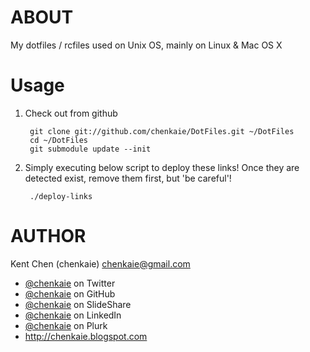 ABOUT
=====

My dotfiles / rcfiles used on Unix OS, mainly on Linux & Mac OS X

Usage
=====

1. Check out from github

        git clone git://github.com/chenkaie/DotFiles.git ~/DotFiles
        cd ~/DotFiles
        git submodule update --init

2. Simply executing below script to deploy these links! Once they are detected exist, remove them first, but 'be careful'!

        ./deploy-links

AUTHOR
======

Kent Chen (chenkaie) <chenkaie@gmail.com>

* [@chenkaie](https://twitter.com/chenkaie) on Twitter
* [@chenkaie](https://github.com/chenkaie) on GitHub
* [@chenkaie](http://www.slideshare.net/chenkaie) on SlideShare
* [@chenkaie](http://www.linkedin.com/in/chenkaie) on LinkedIn
* [@chenkaie](http://www.plurk.com/chenkaie) on Plurk 
* <http://chenkaie.blogspot.com>


